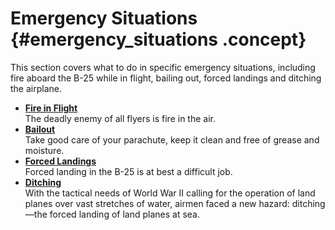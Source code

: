 # Emergency Situations {#emergency_situations .concept}

This section covers what to do in specific emergency situations, including fire aboard the B-25 while in flight, bailing out, forced landings and ditching the airplane.

-   **[Fire in Flight](../topics/fire_in_flight.md)**  
The deadly enemy of all flyers is fire in the air.
-   **[Bailout](../topics/bailout.md)**  
Take good care of your parachute, keep it clean and free of grease and moisture.
-   **[Forced Landings](../topics/forced_landings.md)**  
Forced landing in the B-25 is at best a difficult job.
-   **[Ditching](../topics/ditching.md)**  
With the tactical needs of World War II calling for the operation of land planes over vast stretches of water, airmen faced a new hazard: ditching—the forced landing of land planes at sea.

